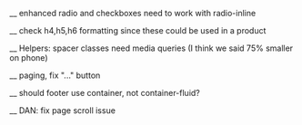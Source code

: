 

__ enhanced radio and checkboxes need to work with radio-inline


__ check h4,h5,h6 formatting since these could be used in a product


__ Helpers: spacer classes need media queries (I think we said 75% smaller on phone)

__ paging, fix "..." button

__ should footer use container, not container-fluid?

__ DAN: fix page scroll issue
